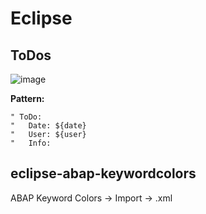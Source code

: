 # Eclipse

## ToDos

![image](https://user-images.githubusercontent.com/30869493/138055873-b134dfa6-36c4-4284-9b19-52c780899f67.png)

**Pattern:**
```abap
" ToDo: 
"   Date: ${date}
"   User: ${user}
"   Info: 
```

## eclipse-abap-keywordcolors

ABAP Keyword Colors -> Import -> .xml
